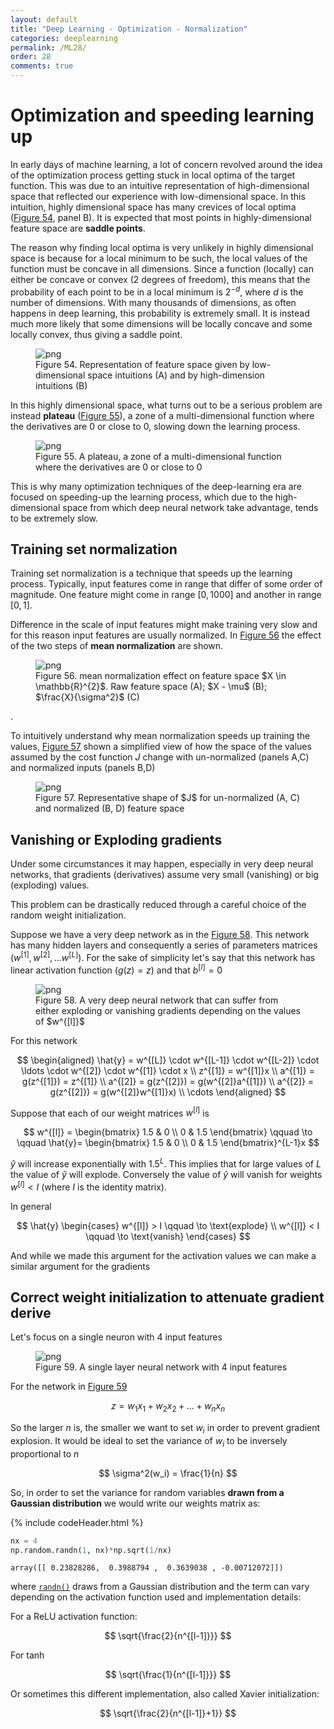 ```yaml
---
layout: default
title: "Deep Learning - Optimization - Normalization"
categories: deeplearning
permalink: /ML28/
order: 28
comments: true
---
```


# Optimization and speeding learning up
In early days of machine learning, a lot of concern revolved around the idea of the optimization process getting stuck in local optima of the target function. This was due to an intuitive representation of high-dimensional space that reflected our experience with low-dimensional space. In this intuition, highly dimensional space has many crevices of local optima (<a href="#fig:featurespaceintuition">Figure 54</a>, panel B). It is expected that most points in highly-dimensional feature space are **saddle points**. 

The reason why finding local optima is very unlikely in highly dimensional space is because for a local minimum to be such, the local values of the function must be concave in all dimensions. Since a function (locally) can either be concave or convex (2 degrees of freedom), this means that the probability of each point to be in a local minimum is $2^{-d}$, where $d$ is the number of dimensions. With many thousands of dimensions, as often happens in deep learning, this probability is extremely small. It is instead much more likely that some dimensions will be locally concave and some locally convex, thus giving a saddle point.


    

<figure id="fig:featurespaceintuition">
    <img src="{{site.baseurl}}/pages/ML-28-DeepLearningNorm_files/ML-28-DeepLearningNorm_2_0.png" alt="png">
    <figcaption>Figure 54. Representation of feature space given by low-dimensional space intuitions (A) and by high-dimension intuitions (B)</figcaption>
</figure>

In this highly dimensional space, what turns out to be a serious problem are instead **plateau** (<a href="#fig:plateau">Figure 55</a>), a zone of a multi-dimensional function where the derivatives are 0 or close to 0, slowing down the learning process.


    

<figure id="fig:plateau">
    <img src="{{site.baseurl}}/pages/ML-28-DeepLearningNorm_files/ML-28-DeepLearningNorm_4_0.png" alt="png">
    <figcaption>Figure 55. A plateau, a zone of a multi-dimensional function where the derivatives are 0 or close to 0</figcaption>
</figure>

This is why many optimization techniques of the deep-learning era are focused on speeding-up the learning process, which due to the high-dimensional space from which deep neural network take advantage, tends to be extremely slow. 

## Training set normalization
Training set normalization is a technique that speeds up the learning process. Typically, input features come in range that differ of some order of magnitude. One feature might come in range $[0, 1000]$ and another in range $[0, 1]$. 

Difference in the scale of input features might make training very slow and for this reason input features are usually normalized. In <a href="#fig:meannorm">Figure 56</a> the effect of the two steps of **mean normalization** are shown.


    

<figure id="fig:meannorm">
    <img src="{{site.baseurl}}/pages/ML-28-DeepLearningNorm_files/ML-28-DeepLearningNorm_6_0.png" alt="png">
    <figcaption>Figure 56. mean normalization effect on feature space $X \in \mathbb{R}^{2}$. Raw feature space (A); $X - \mu$ (B); $\frac{X}{\sigma^2}$ (C)</figcaption>
</figure>.

To intuitively understand why mean normalization speeds up training the values, <a href="#fig:costnorm">Figure 57</a> shown a simplified view of how the space of the values assumed by the cost function $J$ change with un-normalized (panels A,C) and normalized inputs (panels B,D)


    

<figure id="fig:costnorm">
    <img src="{{site.baseurl}}/pages/ML-28-DeepLearningNorm_files/ML-28-DeepLearningNorm_8_0.png" alt="png">
    <figcaption>Figure 57. Representative shape of $J$ for un-normalized (A, C) and normalized (B, D) feature space</figcaption>
</figure>

## Vanishing or Exploding gradients
Under some circumstances it may happen, especially in very deep neural networks, that gradients (derivatives) assume very small (vanishing) or big (exploding) values.

This problem can be drastically reduced through a careful choice of the random weight initialization.

Suppose we have a very deep network as in the <a href="#fig:superdeep">Figure 58</a>. This network has many hidden layers and consequently a series of parameters matrices $(w^{[1]}, w^{[2]}, \dots w^{[L]})$. For the sake of simplicity let's say that this network has linear activation function ($g(z) = z$) and that $b^{[l]}=0$


    

<figure id="fig:superdeep">
    <img src="{{site.baseurl}}/pages/ML-28-DeepLearningNorm_files/ML-28-DeepLearningNorm_11_0.png" alt="png">
    <figcaption>Figure 58. A very deep neural network that can suffer from either exploding or vanishing gradients depending on the values of $w^{[l]}$</figcaption>
</figure>

For this network

$$
\begin{aligned}
\hat{y} = w^{[L]} \cdot w^{[L-1]} \cdot w^{[L-2]} \cdot \ldots \cdot w^{[2]} \cdot  w^{[1]} \cdot x \\
z^{[1]} = w^{[1]}x \\
a^{[1]} = g(z^{[1]}) = z^{[1]} \\
a^{[2]}  =  g(z^{[2]}) =  g(w^{[2]}a^{[1]}) \\
a^{[2]}  =  g(z^{[2]}) =  g(w^{[2]}w^{[1]}x) \\
\cdots
\end{aligned}
$$

Suppose that each of our weight matrices $w^{[l]}$ is

$$
w^{[l]} = 
\begin{bmatrix}
1.5 & 0 \\
0 & 1.5
\end{bmatrix}
\qquad \to \qquad 
\hat{y}=
\begin{bmatrix}
1.5 & 0 \\
0 & 1.5
\end{bmatrix}^{L-1}x
$$

$\hat{y}$ will increase exponentially with $1.5^L$. This implies that for large values of $L$ the value of $\hat{y}$ will explode. Conversely the value of $\hat{y}$ will vanish for weights $w^{[l]} < I$ (where $I$ is the identity matrix). 

In general 

$$
\hat{y} 
\begin{cases}
w^{[l]} > I \qquad \to \text{explode} \\ 
w^{[l]} < I \qquad \to \text{vanish}
\end{cases}
$$

And while we made this argument for the activation values we can make a similar argument for the gradients

## Correct weight initialization to attenuate gradient derive

Let's focus on a single neuron with 4 input features


    

<figure id="fig:onelayernn">
    <img src="{{site.baseurl}}/pages/ML-28-DeepLearningNorm_files/ML-28-DeepLearningNorm_14_0.png" alt="png">
    <figcaption>Figure 59. A single layer neural network with 4 input features</figcaption>
</figure>

For the network in <a href="#fig:onelayernn">Figure 59</a>

$$
z = w_1x_1 + w_2x_2 + \ldots + w_nx_n
$$

So the larger $n$ is, the smaller we want to set $w_i$ in order to prevent gradient explosion. It would be ideal to set the variance of $w_i$ to be inversely proportional to $n$

$$
\sigma^2(w_i) = \frac{1}{n}
$$

So, in order to set the variance for random variables **drawn from a Gaussian distribution** we would write our weights matrix as:


{% include codeHeader.html %}
```python
nx = 4
np.random.randn(1, nx)*np.sqrt(1/nx)
```




    array([[ 0.23828286,  0.3988794 ,  0.3639038 , -0.00712072]])



where [`randn()`](https://numpy.org/doc/stable/reference/random/generated/numpy.random.randn.html) draws from a Gaussian distribution and the term can vary depending on the activation function used and implementation details:

For a ReLU activation function:

$$
\sqrt{\frac{2}{n^{[l-1]}}}
$$

For $\tanh$

$$
\sqrt{\frac{1}{n^{[l-1]}}}
$$

Or sometimes this different implementation, also called Xavier initialization:

$$
\sqrt{\frac{2}{n^{[l-1]}+1}}
$$
